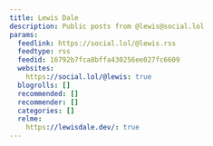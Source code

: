 ```yaml
---
title: Lewis Dale
description: Public posts from @lewis@social.lol
params:
  feedlink: https://social.lol/@lewis.rss
  feedtype: rss
  feedid: 16792b7fca8bffa430256ee027fc6609
  websites:
    https://social.lol/@lewis: true
  blogrolls: []
  recommended: []
  recommender: []
  categories: []
  relme:
    https://lewisdale.dev/: true
---
```

